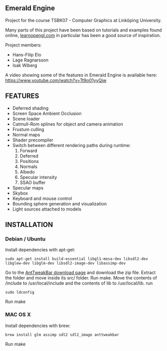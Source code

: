 Emerald Engine
--------

Project for the course TSBK07 - Computer Graphics at Linköping University.

Many parts of this project have been based on tutorials and examples found online, [learnopengl.com](http://www.learnopengl.com) in particular has been a good source of inspiration.

Project members:
 - Hans-Filip Elo
 - Lage Ragnarsson
 - Isak Wiberg

A video showing some of the features in Emerald Engine is available here:
https://www.youtube.com/watch?v=Tt9o01yyQiw

FEATURES
--------
 - Deferred shading
 - Screen Space Ambient Occlusion
 - Scene loader
 - Catmull-Rom splines for object and camera animation
 - Frustum culling
 - Normal maps
 - Shader precompiler
 - Switch between different rendering paths during runtime:
   1. Forward
   2. Deferred
   3. Positions
   4. Normals
   5. Albedo
   6. Specular intensity
   7. SSAO buffer
 - Specular maps
 - Skybox
 - Keyboard and mouse control
 - Bounding sphere generation and visualization
 - Light sources attached to models


INSTALLATION
--------

### Debian / Ubuntu
Install dependencies with apt-get:

```shell
sudo apt-get install build-essential libgl1-mesa-dev libsdl2-dev libglew-dev libglm-dev libsdl2-image-dev libassimp-dev
```

Go to the [AntTweakBar download page](http://anttweakbar.sourceforge.net/doc/tools:anttweakbar:download) and download the zip file. Extract the folder and move inside its src/ folder. Run make. Move the contents of /include to /usr/local/include and the contents of lib to /usr/local/lib. run
```shell
sudo ldconfig
```

Run make

### MAC OS X
Install dependencies with brew:

```shell
brew install glm assimp sdl2 sdl2_image anttweakbar
```

Run make
